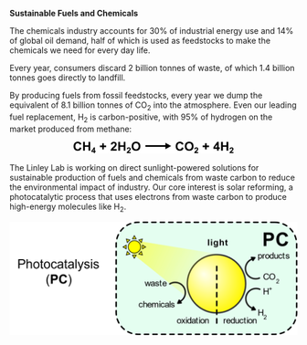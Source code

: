 **Sustainable Fuels and Chemicals**

The chemicals industry accounts for 30% of industrial energy use and 14% of global oil demand, half of which is used as feedstocks to make the chemicals we need for every day life.

Every year, consumers discard 2 billion tonnes of waste, of which 1.4 billion tonnes goes directly to landfill.

By producing fuels from fossil feedstocks, every year we dump the equivalent of 8.1 billion tonnes of CO<sub>2</sub> into the atmosphere. Even our leading fuel replacement, H<sub>2</sub> is carbon-positive, with 95% of hydrogen on the market produced from methane:

<p align="center">
  <img src="/assets/Images/SMR.png" width="280" />
</p>

The Linley Lab is working on direct sunlight-powered solutions for sustainable production of fuels and chemicals from waste carbon to reduce the environmental impact of industry. Our core interest is solar reforming, a photocatalytic process that uses electrons from waste carbon to produce high-energy molecules like H<sub>2</sub>.

<p align="center">
  <img src="/assets/Images/PC.png" width="640" />
</p>
